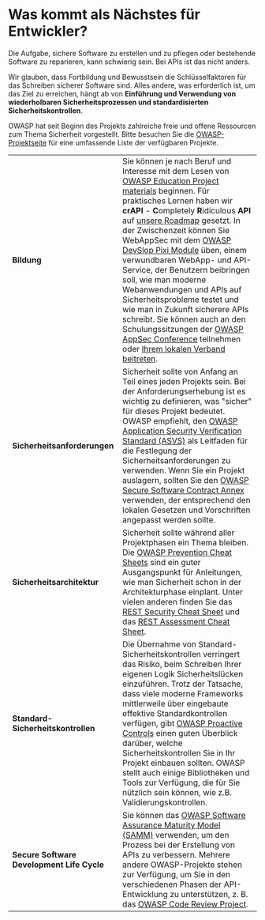 # Was kommt als Nächstes für Entwickler?

Die Aufgabe, sichere Software zu erstellen und zu pflegen oder bestehende Software zu reparieren, kann
schwierig sein. Bei APIs ist das nicht anders.

Wir glauben, dass Fortbildung und Bewusstsein die Schlüsselfaktoren für das Schreiben sicherer
Software sind. Alles andere, was erforderlich ist, um das Ziel zu erreichen, hängt ab von
**Einführung und Verwendung von wiederholbaren Sicherheitsprozessen und standardisierten Sicherheitskontrollen**.

OWASP hat seit Beginn des Projekts zahlreiche freie und offene Ressourcen zum Thema Sicherheit
vorgestellt. Bitte besuchen Sie die [OWASP-Projektseite][1] für eine umfassende Liste der verfügbaren Projekte.

| | |
|-|-|
| **Bildung** | Sie können je nach Beruf und Interesse mit dem Lesen von [OWASP Education Project materials][2] beginnen. Für praktisches Lernen haben wir **crAPI** - **C**ompletely **R**idiculous **API** auf [unsere Roadmap][3] gesetzt. In der Zwischenzeit können Sie WebAppSec mit dem [OWASP DevSlop Pixi Module][4] üben, einem verwundbaren WebApp- und API-Service, der Benutzern beibringen soll, wie man moderne Webanwendungen und APIs auf Sicherheitsprobleme testet und wie man in Zukunft sicherere APIs schreibt. Sie können auch an den Schulungssitzungen der [OWASP AppSec Conference][5] teilnehmen oder [Ihrem lokalen Verband beitreten][6]. |
| **Sicherheitsanforderungen** | Sicherheit sollte von Anfang an Teil eines jeden Projekts sein. Bei der Anforderungserhebung ist es wichtig zu definieren, was "sicher" für dieses Projekt bedeutet. OWASP empfiehlt, den [OWASP Application Security Verification Standard (ASVS)][7] als Leitfaden für die Festlegung der Sicherheitsanforderungen zu verwenden. Wenn Sie ein Projekt auslagern, sollten Sie den [OWASP Secure Software Contract Annex][8] verwenden, der entsprechend den lokalen Gesetzen und Vorschriften angepasst werden sollte. |
| **Sicherheitsarchitektur** | Sicherheit sollte während aller Projektphasen ein Thema bleiben. Die [OWASP Prevention Cheat Sheets][9] sind ein guter Ausgangspunkt für Anleitungen, wie man Sicherheit schon in der Architekturphase einplant. Unter vielen anderen finden Sie das [REST Security Cheat Sheet][10] und das [REST Assessment Cheat Sheet][11]. |
| **Standard-Sicherheitskontrollen** | Die Übernahme von Standard-Sicherheitskontrollen verringert das Risiko, beim Schreiben Ihrer eigenen Logik Sicherheitslücken einzuführen. Trotz der Tatsache, dass viele moderne Frameworks mittlerweile über eingebaute effektive Standardkontrollen verfügen, gibt [OWASP Proactive Controls][12] einen guten Überblick darüber, welche Sicherheitskontrollen Sie in Ihr Projekt einbauen sollten. OWASP stellt auch einige Bibliotheken und Tools zur Verfügung, die für Sie nützlich sein können, wie z.B. Validierungskontrollen. |
| **Secure Software Development Life Cycle** | Sie können das [OWASP Software Assurance Maturity Model (SAMM)][13] verwenden, um den Prozess bei der Erstellung von APIs zu verbessern. Mehrere andere OWASP-Projekte stehen zur Verfügung, um Sie in den verschiedenen Phasen der API-Entwicklung zu unterstützen, z. B. das [OWASP Code Review Project][14]. |

[1]: https://www.owasp.org/index.php/Category:OWASP_Project
[2]: https://www.owasp.org/index.php/OWASP_Education_Material_Categorized
[3]: https://www.owasp.org/index.php/OWASP_API_Security_Project#tab=Road_Map
[4]: https://devslop.co/Home/Pixi
[5]: https://www.owasp.org/index.php/Category:OWASP_AppSec_Conference
[6]: https://www.owasp.org/index.php/OWASP_Chapter
[7]: https://www.owasp.org/index.php/Category:OWASP_Application_Security_Verification_Standard_Project
[8]: https://www.owasp.org/index.php/OWASP_Secure_Software_Contract_Annex
[9]: https://www.owasp.org/index.php/OWASP_Cheat_Sheet_Series
[10]: https://github.com/OWASP/CheatSheetSeries/blob/master/cheatsheets/REST_Security_Cheat_Sheet.md
[11]: https://github.com/OWASP/CheatSheetSeries/blob/master/cheatsheets/REST_Assessment_Cheat_Sheet.md
[12]: https://www.owasp.org/index.php/OWASP_Proactive_Controls#tab=OWASP_Proactive_Controls_2018
[13]: https://www.owasp.org/index.php/OWASP_SAMM_Project
[14]: https://www.owasp.org/index.php/Category:OWASP_Code_Review_Project

